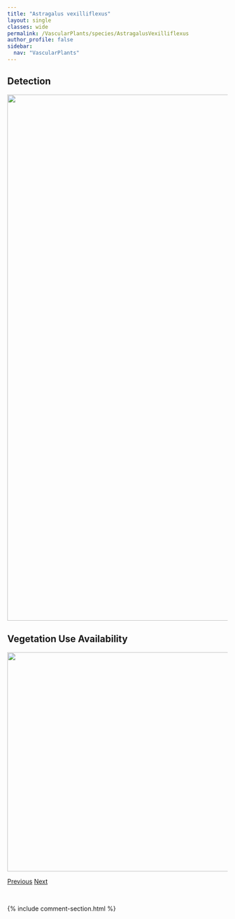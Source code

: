 ```yaml
---
title: "Astragalus vexilliflexus"
layout: single
classes: wide
permalink: /VascularPlants/species/AstragalusVexilliflexus
author_profile: false
sidebar:
  nav: "VascularPlants"
---
```


<h2>Detection</h2>

<a href="https://drive.google.com/uc?export=view&id=11NbqjECdmZl525sLHGocGn42QFFMn-cQ">
<img src="https://drive.google.com/uc?export=view&id=11NbqjECdmZl525sLHGocGn42QFFMn-cQ" height = "1200" width = "800">
</a>


<h2>Vegetation Use Availability</h2>

<a href="https://drive.google.com/uc?export=view&id=1RKDJe0wd4bdHvctxbFLug0ag9uuNeKz0">
<img src="https://drive.google.com/uc?export=view&id=1RKDJe0wd4bdHvctxbFLug0ag9uuNeKz0" height = "500" width = "1000">
</a>


<a href="/DevelopmentWebsite/VascularPlants/species/AstragalusTenellus" class="pagination--pager" title="Astragalus tenellus">Previous</a> <a href="/DevelopmentWebsite/VascularPlants/species/Athyrium" class="pagination--pager" title="Athyrium">Next</a>

<p>&nbsp;</p>

{% include comment-section.html %}
